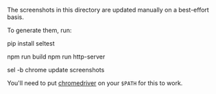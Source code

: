 The screenshots in this directory are updated manually on a best-effort basis.

To generate them, run:

   pip install seltest

   npm run build
   npm run http-server

   sel -b chrome update screenshots

You'll need to put [chromedriver][1] on your `$PATH` for this to work.

[1]: https://sites.google.com/a/chromium.org/chromedriver/
